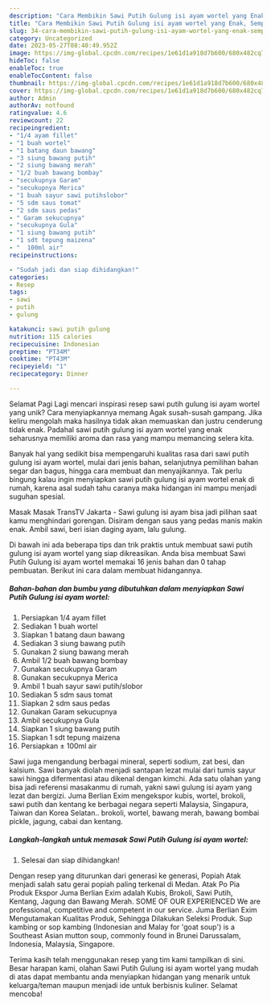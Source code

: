 ```yaml
---
description: "Cara Membikin Sawi Putih Gulung isi ayam wortel yang Enak, Sempurna"
title: "Cara Membikin Sawi Putih Gulung isi ayam wortel yang Enak, Sempurna"
slug: 34-cara-membikin-sawi-putih-gulung-isi-ayam-wortel-yang-enak-sempurna
category: Uncategorized
date: 2023-05-27T08:40:49.952Z
image: https://img-global.cpcdn.com/recipes/1e61d1a918d7b600/680x482cq70/sawi-putih-gulung-isi-ayam-wortel-foto-resep-utama.jpg
hideToc: false
enableToc: true
enableTocContent: false
thumbnail: https://img-global.cpcdn.com/recipes/1e61d1a918d7b600/680x482cq70/sawi-putih-gulung-isi-ayam-wortel-foto-resep-utama.jpg
cover: https://img-global.cpcdn.com/recipes/1e61d1a918d7b600/680x482cq70/sawi-putih-gulung-isi-ayam-wortel-foto-resep-utama.jpg
author: Admin
authorAv: notfound
ratingvalue: 4.6
reviewcount: 22
recipeingredient:
- "1/4 ayam fillet"
- "1 buah wortel"
- "1 batang daun bawang"
- "3 siung bawang putih"
- "2 siung bawang merah"
- "1/2 buah bawang bombay"
- "secukupnya Garam"
- "secukupnya Merica"
- "1 buah sayur sawi putihslobor"
- "5 sdm saus tomat"
- "2 sdm saus pedas"
- " Garam sekucupnya"
- "secukupnya Gula"
- "1 siung bawang putih"
- "1 sdt tepung maizena"
- "  100ml air"
recipeinstructions:

- "Sudah jadi dan siap dihidangkan!"
categories:
- Resep
tags:
- sawi
- putih
- gulung

katakunci: sawi putih gulung 
nutrition: 115 calories
recipecuisine: Indonesian
preptime: "PT34M"
cooktime: "PT43M"
recipeyield: "1"
recipecategory: Dinner

---
```



Selamat Pagi Lagi mencari inspirasi resep sawi putih gulung isi ayam wortel yang unik? Cara menyiapkannya memang Agak susah-susah gampang. Jika keliru mengolah maka hasilnya tidak akan memuaskan dan justru cenderung tidak enak. Padahal sawi putih gulung isi ayam wortel yang enak seharusnya memiliki aroma dan rasa yang mampu memancing selera kita.


Banyak hal yang sedikit bisa mempengaruhi kualitas rasa dari sawi putih gulung isi ayam wortel, mulai dari jenis bahan, selanjutnya pemilihan bahan segar dan bagus, hingga cara membuat dan menyajikannya. Tak perlu bingung kalau ingin menyiapkan sawi putih gulung isi ayam wortel enak di rumah, karena asal sudah tahu caranya maka hidangan ini mampu menjadi suguhan spesial.

Masak Masak TransTV Jakarta - Sawi gulung isi ayam bisa jadi pilihan saat kamu menghindari gorengan. Disiram dengan saus yang pedas manis makin enak. Ambil sawi, beri isian daging ayam, lalu gulung.


Di bawah ini ada beberapa tips dan trik praktis untuk membuat sawi putih gulung isi ayam wortel yang siap dikreasikan. Anda bisa membuat Sawi Putih Gulung isi ayam wortel memakai 16 jenis bahan dan 0 tahap pembuatan. Berikut ini cara dalam membuat hidangannya.

<!--inarticleads1-->

##### Bahan-bahan dan bumbu yang dibutuhkan dalam menyiapkan Sawi Putih Gulung isi ayam wortel:

1. Persiapkan 1/4 ayam fillet
1. Sediakan 1 buah wortel
1. Siapkan 1 batang daun bawang
1. Sediakan 3 siung bawang putih
1. Gunakan 2 siung bawang merah
1. Ambil 1/2 buah bawang bombay
1. Gunakan secukupnya Garam
1. Gunakan secukupnya Merica
1. Ambil 1 buah sayur sawi putih/slobor
1. Sediakan 5 sdm saus tomat
1. Siapkan 2 sdm saus pedas
1. Gunakan  Garam sekucupnya
1. Ambil secukupnya Gula
1. Siapkan 1 siung bawang putih
1. Siapkan 1 sdt tepung maizena
1. Persiapkan  ± 100ml air


Sawi juga mengandung berbagai mineral, seperti sodium, zat besi, dan kalsium. Sawi banyak diolah menjadi santapan lezat mulai dari tumis sayur sawi hingga difermentasi atau dikenal dengan kimchi. Ada satu olahan yang bisa jadi referensi masakanmu di rumah, yakni sawi gulung isi ayam yang lezat dan bergizi. Juma Berlian Exim mengekspor kubis, wortel, brokoli, sawi putih dan kentang ke berbagai negara seperti Malaysia, Singapura, Taiwan dan Korea Selatan.. brokoli, wortel, bawang merah, bawang bombai pickle, jagung, cabai dan kentang. 

<!--inarticleads2-->

##### Langkah-langkah untuk memasak Sawi Putih Gulung isi ayam wortel:


1. Selesai dan siap dihidangkan!

Dengan resep yang diturunkan dari generasi ke generasi, Popiah Atak menjadi salah satu gerai popiah paling terkenal di Medan. Atak Po Pia Produk Ekspor Juma Berlian Exim adalah Kubis, Brokoli, Sawi Putih, Kentang, Jagung dan Bawang Merah. SOME OF OUR EXPERIENCED We are professional, competitive and competent in our service. Juma Berlian Exim Mengutamakan Kualitas Produk, Sehingga Dilakukan Seleksi Produk. Sup kambing or sop kambing (Indonesian and Malay for &#39;goat soup&#39;) is a Southeast Asian mutton soup, commonly found in Brunei Darussalam, Indonesia, Malaysia, Singapore. 

Terima kasih telah menggunakan resep yang tim kami tampilkan di sini. Besar harapan kami, olahan Sawi Putih Gulung isi ayam wortel yang mudah di atas dapat membantu anda menyiapkan hidangan yang menarik untuk keluarga/teman maupun menjadi ide untuk berbisnis kuliner. Selamat mencoba!
